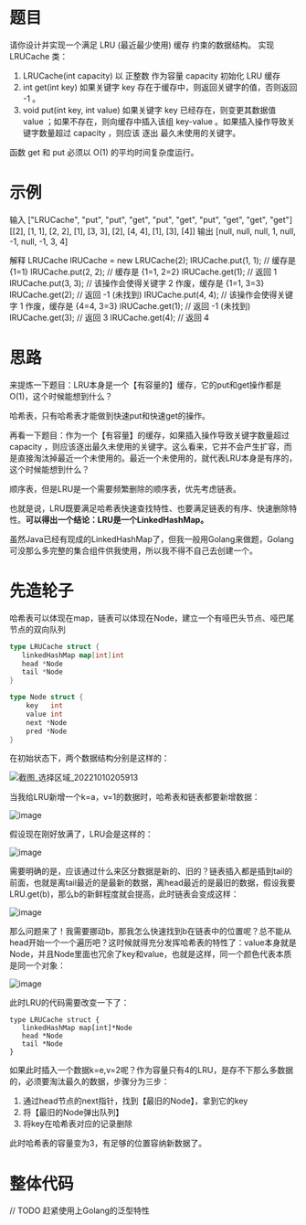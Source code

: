 # 题目

请你设计并实现一个满足  LRU (最近最少使用) 缓存 约束的数据结构。
实现 LRUCache 类：

1. LRUCache(int capacity) 以 正整数 作为容量 capacity 初始化 LRU 缓存
2. int get(int key) 如果关键字 key 存在于缓存中，则返回关键字的值，否则返回 -1 。
3. void put(int key, int value) 如果关键字 key 已经存在，则变更其数据值 value ；如果不存在，则向缓存中插入该组 key-value 。如果插入操作导致关键字数量超过 capacity ，则应该 逐出 最久未使用的关键字。

函数 get 和 put 必须以 O(1) 的平均时间复杂度运行。

# 示例

输入
["LRUCache", "put", "put", "get", "put", "get", "put", "get", "get", "get"]
[[2], [1, 1], [2, 2], [1], [3, 3], [2], [4, 4], [1], [3], [4]]
输出
[null, null, null, 1, null, -1, null, -1, 3, 4]

解释
LRUCache lRUCache = new LRUCache(2);
lRUCache.put(1, 1); // 缓存是 {1=1}
lRUCache.put(2, 2); // 缓存是 {1=1, 2=2}
lRUCache.get(1);    // 返回 1
lRUCache.put(3, 3); // 该操作会使得关键字 2 作废，缓存是 {1=1, 3=3}
lRUCache.get(2);    // 返回 -1 (未找到)
lRUCache.put(4, 4); // 该操作会使得关键字 1 作废，缓存是 {4=4, 3=3}
lRUCache.get(1);    // 返回 -1 (未找到)
lRUCache.get(3);    // 返回 3
lRUCache.get(4);    // 返回 4

# 思路

来提炼一下题目：LRU本身是一个【有容量的】缓存，它的put和get操作都是O(1)，这个时候能想到什么？

哈希表，只有哈希表才能做到快速put和快速get的操作。

再看一下题目：作为一个【有容量】的缓存，如果插入操作导致关键字数量超过 capacity ，则应该逐出最久未使用的关键字。这么看来，它并不会产生扩容，而是直接淘汰掉最近一个未使用的。最近一个未使用的，就代表LRU本身是有序的，这个时候能想到什么？

顺序表，但是LRU是一个需要频繁删除的顺序表，优先考虑链表。

也就是说，LRU既要满足哈希表快速查找特性、也要满足链表的有序、快速删除特性。**可以得出一个结论：LRU是一个LinkedHashMap。**

虽然Java已经有现成的LinkedHashMap了，但我一般用Golang来做题，Golang可没那么多完整的集合组件供我使用，所以我不得不自己去创建一个。

# 先造轮子

哈希表可以体现在map，链表可以体现在Node，建立一个有哑巴头节点、哑巴尾节点的双向队列

```go
type LRUCache struct {
   linkedHashMap map[int]int
   head *Node
   tail *Node
}

type Node struct {
	key   int
	value int
	next *Node
	pred *Node
}
```

在初始状态下，两个数据结构分别是这样的：

![截图_选择区域_20221010205913](https://user-images.githubusercontent.com/48977889/194872242-11cc4d2a-5c52-4895-966f-9259d25b3e2e.png)

当我给LRU新增一个k=a，v=1的数据时，哈希表和链表都要新增数据：

![image](https://user-images.githubusercontent.com/48977889/194872657-5f8c5d56-4ca1-4eef-ad32-6b8a13bb8e79.png)

假设现在刚好放满了，LRU会是这样的：

![image](https://user-images.githubusercontent.com/48977889/194873569-5701d549-e65f-41cc-a2b6-52d248ba56c8.png)

需要明确的是，应该通过什么来区分数据是新的、旧的？链表插入都是插到tail的前面，也就是离tail最近的是最新的数据，离head最近的是最旧的数据，假设我要LRU.get(b)，那么b的新鲜程度就会提高，此时链表会变成这样：

![image](https://user-images.githubusercontent.com/48977889/194874606-1eff0e91-5f61-42ab-a3fa-6c87ff4e5db6.png)

那么问题来了！我需要挪动b，那我怎么快速找到b在链表中的位置呢？总不能从head开始一个一个遍历吧？这时候就得充分发挥哈希表的特性了：value本身就是Node，并且Node里面也冗余了key和value，也就是这样，同一个颜色代表本质是同一个对象：

![image](https://user-images.githubusercontent.com/48977889/194876562-95a994e6-45e5-45e8-aaea-3c788c1882f9.png)

此时LRU的代码需要改变一下了：

```golang
type LRUCache struct {
   linkedHashMap map[int]*Node
   head *Node
   tail *Node
}
```

如果此时插入一个数据k=e,v=2呢？作为容量只有4的LRU，是存不下那么多数据的，必须要淘汰最久的数据，步骤分为三步：

1. 通过head节点的next指针，找到【最旧的Node】，拿到它的key
2. 将【最旧的Node弹出队列】
3. 将key在哈希表对应的记录删除

此时哈希表的容量变为3，有足够的位置容纳新数据了。

# 整体代码

// TODO 赶紧使用上Golang的泛型特性

